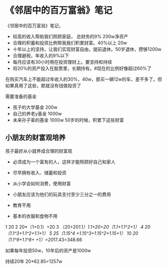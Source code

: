 # 《邻居中的百万富翁》笔记

《邻居中的百万富翁》笔记，
* 较高的收入帮助我们照顾家庭， 总财务的9% 200w净资产
* 合理的积蓄和投资比例帮我我们积累财富。40%以上 20w
* 十年以上的坚持，让我们实现财富自由，提前退休。50岁退休，攒够1200w
* 合理避税，年收入的9%以下
* 每月应该有30小时用在投资理财上。要坚持和持续
* 将20%的资产投入在股票里，长期持有。#现在的比例好像超过60%了

在购买汽车上不能超过年收入的30%，40w，那买一辆12w的车，差不多了。但如果真用了这些，那就没有钱做投资了

需要准备的基金
* 孩子的大学基金 200w
* 自己的养老y基金 1000w
* 未来孙子辈的基金 1000w
50岁的时候，积累下这些财富


## 小朋友的财富观培养

孩子最好从小就养成合理的财富观
* 必须成为一个富有的人，这样才能照顾好自己和家人
* 尽早拥有收入、储蓄和投资
* 从小学会如何消费，使用财富




* 小朋友应该为他们的玩具支付至少三分之一的费用
* 教育不用
* 基本的衣服和食物不用


1 20
2 20*（1+0.1）+20
3 （20+20*1.1）1.1+20=20（1.1+1.1^2+1）
4   20（1.1^3+1.1^2+1.1+1）
5  25（1.15^4 +1.15^3+1.15^2+1.15+1）
10 20（1.1^9+1.1^8+ +1）=20*17.43=348.66

如果每年投资50w，10年后的资产是1000w

持续20年  20*62.85=1257w

